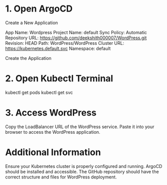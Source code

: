 # 1. Open ArgoCD

Create a New Application

App Name: Wordpress
Project Name: default
Sync Policy: Automatic
Repository URL: https://github.com/deekshith000007/WordPress.git
Revision: HEAD
Path: WordPress/WordPress
Cluster URL: https://kubernetes.default.svc
Namespace: default

Create the Application

# 2. Open Kubectl Terminal

kubectl get pods
kubectl get svc

# 3. Access WordPress

Copy the LoadBalancer URL of the WordPress service.
Paste it into your browser to access the WordPress application.

# Additional Information
Ensure your Kubernetes cluster is properly configured and running.
ArgoCD should be installed and accessible.
The GitHub repository should have the correct structure and files for WordPress deployment.
